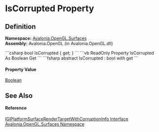 # IsCorrupted Property




## Definition
**Namespace:** <a href="N_Avalonia_OpenGL_Surfaces">Avalonia.OpenGL.Surfaces</a>  
**Assembly:** Avalonia.OpenGL (in Avalonia.OpenGL.dll)

<Tabs groupId="api-code-preview">
<TabItem value="csharp" label="C#">
```csharp
bool IsCorrupted { get; }
```
</TabItem>
<TabItem value="vb" label="VB">
```vb
ReadOnly Property IsCorrupted As Boolean
	Get
```
</TabItem>
<TabItem value="fsharp" label="F#">
```fsharp
abstract IsCorrupted : bool with get
```
</TabItem>
</Tabs>



#### Property Value
<a href="https://learn.microsoft.com/dotnet/api/system.boolean" target="_blank" rel="noopener noreferrer">Boolean</a>

## See Also


#### Reference
<a href="T_Avalonia_OpenGL_Surfaces_IGlPlatformSurfaceRenderTargetWithCorruptionInfo">IGlPlatformSurfaceRenderTargetWithCorruptionInfo Interface</a>  
<a href="N_Avalonia_OpenGL_Surfaces">Avalonia.OpenGL.Surfaces Namespace</a>  

